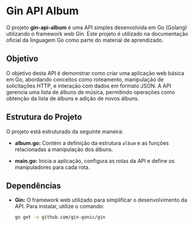 # Gin API Album

O projeto **gin-api-album** é uma API simples desenvolvida em Go (Golang) utilizando o framework web Gin. Este projeto é utilizado na documentação oficial da linguagem Go como parte do material de aprendizado.

## Objetivo

O objetivo desta API é demonstrar como criar uma aplicação web básica em Go, abordando conceitos como roteamento, manipulação de solicitações HTTP, e interação com dados em formato JSON. A API gerencia uma lista de álbuns de música, permitindo operações como obtenção da lista de álbuns e adição de novos álbuns.

## Estrutura do Projeto

O projeto está estruturado da seguinte maneira:

- **album.go:** Contém a definição da estrutura `album` e as funções relacionadas a manipulação dos álbuns.

- **main.go:** Inicia a aplicação, configura as rotas da API e define os manipuladores para cada rota.

## Dependências

- **Gin:** O framework web utilizado para simplificar o desenvolvimento da API. Para instalar, utilize o comando:
  ```bash
  go get -u github.com/gin-gonic/gin
